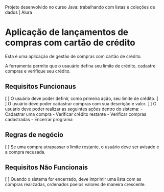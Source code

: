 Projeto desenvolvido no curso Java: trabalhando com listas e coleções de dados | Alura

# Aplicação de lançamentos de compras com cartão de crédito

Esta é uma aplicação de gestão de compras com cartão de crédito.

A ferramenta permite que o usauário defina seu limite de crédito, cadastre compras e verifique seu crédito.

## Requisitos Funcionaus

[ ] O usuário deve poder definir, como primeira ação, seu limite de crédito.
[ ] O usuário deve poder cadastrar compras com sua descrição e valor.
[ ] O usuário deve poder realizar as seguintes ações dentro do sistema: 
    - Cadastrar uma compra
    - Verificar crédito restante
    - Verificar compras cadastradas
    - Encerrar programa
    
## Regras de negócio
    
[ ] Se uma compra utrapassar o limite restante, o usuário deve ser avisado e a compra recusada.

## Requisitos Não Funcionais

[ ] Quando o sistema for encerrado, deve imprimir uma lista com as compras realizadas, ordenados poelos valores de maneira crescente. 
